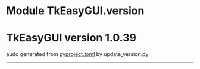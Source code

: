# Module TkEasyGUI.version

# TkEasyGUI version 1.0.39

audo generated from [pyproject.toml](https://github.com/kujirahand/tkeasygui-python/blob/main/pyproject.toml) by update_version.py

---------------------------



